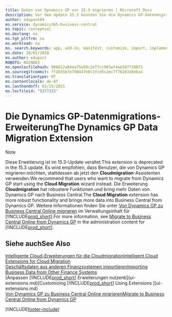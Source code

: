```yaml
---
title: Daten von Dynamics GP vor 15.3 migrieren | Microsoft Docs
description: Vor dem Update 15.3 konnten Sie die Dynamics GP-Datenmigrationserweiterung verwenden, um Debitoren, Kreditoren, Lagerartikel, Sachkonten, Transaktionen zu offenen Verbindlichkeiten und Forderungen von Dynamics GP nach Business Central zu migrieren.
author: edupont04
ms.service: dynamics365-business-central
ms.topic: conceptual
ms.devlang: na
ms.tgt_pltfrm: na
ms.workload: na
ms. search.keywords: app, add-in, manifest, customize, import, implement
ms.date: 10/01/2020
ms.author: edupont
ROBOTS: NOINDEX
ms.openlocfilehash: 986612a04ea75e89c2ef7cc983af4ae507738871
ms.sourcegitcommit: ff2b55b7e790447e0c1fcd5c2ec7f7610338ebaa
ms.translationtype: HT
ms.contentlocale: de-AT
ms.lasthandoff: 02/15/2021
ms.locfileid: "5377315"
---
```

# <a name="the-dynamics-gp-data-migration-extension"></a><span data-ttu-id="a8182-103">Die Dynamics GP-Datenmigrations-Erweiterung</span><span class="sxs-lookup"><span data-stu-id="a8182-103">The Dynamics GP Data Migration Extension</span></span>

> [!NOTE]
> <span data-ttu-id="a8182-104">Diese Erweiterung ist im 15.3-Update veraltet.</span><span class="sxs-lookup"><span data-stu-id="a8182-104">This extension is deprecated in the 15.3 update.</span></span> <span data-ttu-id="a8182-105">Es wird empfohlen, dass Benutzer, die von Dynamics GP migrieren möchten, stattdessen ab jetzt den **Cloudmigration**-Assistenten verwenden.</span><span class="sxs-lookup"><span data-stu-id="a8182-105">We recommend that users who want to migrate from Dynamics GP start using the **Cloud Migration** wizard instead.</span></span> <span data-ttu-id="a8182-106">Die Erweiterung **Cloudmigration** hat robustere Funktionen und bring mehr Daten von Dynamics GP nach Business Central.</span><span class="sxs-lookup"><span data-stu-id="a8182-106">The **Cloud Migration** extension has more robust functionality and brings more data into Business Central from Dynamics GP.</span></span> <span data-ttu-id="a8182-107">Weitere Informationen finden Sie unter [Von Dynamics GP zu Business Central Online migrieren](/dynamics365/business-central/dev-itpro/administration/migrate-dynamics-gp) im Verwaltungsinhalt für [!INCLUDE[prod_short](includes/prod_short.md)].</span><span class="sxs-lookup"><span data-stu-id="a8182-107">For more information, see [Migrate to Business Central Online from Dynamics GP](/dynamics365/business-central/dev-itpro/administration/migrate-dynamics-gp) in the administration content for [!INCLUDE[prod_short](includes/prod_short.md)].</span></span>

## <a name="see-also"></a><span data-ttu-id="a8182-108">Siehe auch</span><span class="sxs-lookup"><span data-stu-id="a8182-108">See Also</span></span>

[<span data-ttu-id="a8182-109">Intelligente Cloud-Erweiterungen für die Cloudmigration</span><span class="sxs-lookup"><span data-stu-id="a8182-109">Intelligent Cloud Extensions for Cloud Migration</span></span>](ui-extensions-data-replication.md)  
[<span data-ttu-id="a8182-110">Geschäftsdaten aus anderen Finanzsystemen importieren</span><span class="sxs-lookup"><span data-stu-id="a8182-110">Importing Business Data from Other Finance Systems</span></span>](across-import-data-configuration-packages.md)  
<span data-ttu-id="a8182-111">[Anpassen [!INCLUDE[prod_short](includes/prod_short.md)] Erweiterungen nutzenb](ui-extensions.md)</span><span class="sxs-lookup"><span data-stu-id="a8182-111">[Customizing [!INCLUDE[prod_short](includes/prod_short.md)] Using Extensions ](ui-extensions.md)</span></span>  
[<span data-ttu-id="a8182-112">Von Dynamics GP zu Business Central Online migrieren</span><span class="sxs-lookup"><span data-stu-id="a8182-112">Migrate to Business Central Online from Dynamics GP</span></span>](/dynamics365/business-central/dev-itpro/administration/migrate-dynamics-gp)  


[!INCLUDE[footer-include](includes/footer-banner.md)]